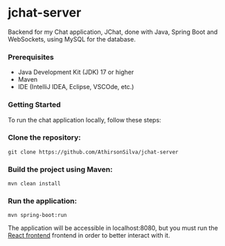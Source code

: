# jchat-server
Backend for my Chat application, JChat, done with Java, Spring Boot and WebSockets, using MySQL for the database.

### Prerequisites

- Java Development Kit (JDK) 17 or higher
- Maven
- IDE (IntelliJ IDEA, Eclipse, VSCOde, etc.)

### Getting Started

To run the chat application locally, follow these steps:

### Clone the repository:

``` 
git clone https://github.com/AthirsonSilva/jchat-server
```

### Build the project using Maven:

``` 
mvn clean install
```

### Run the application:

```
mvn spring-boot:run
```

The application will be accessible in localhost:8080, but you must run the [React frontend](https://github.com/AthirsonSilva/jchat-app) frontend in order to better interact with it.
